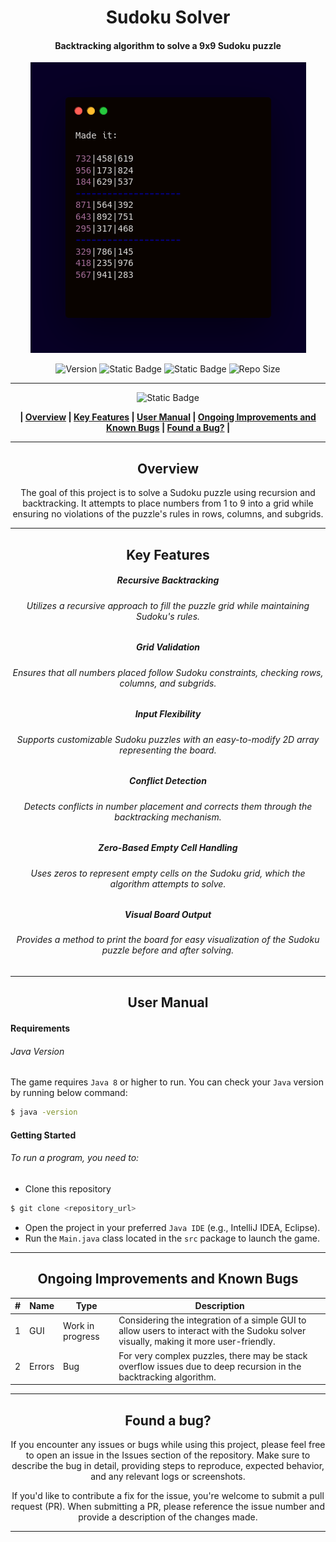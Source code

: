 <div align="center">

# Sudoku Solver
#### Backtracking algorithm to solve a 9x9 Sudoku puzzle


![Preview](/Images/sudoku.png)

![Version](https://img.shields.io/badge/version-1.0-blue?style=for-the-badge&labelColor=black) ![Static Badge](https://img.shields.io/badge/8-blue?style=for-the-badge&label=JAVA&labelColor=black ) ![Static Badge](https://img.shields.io/badge/windows%20%7C%20macOs%20%7C%20linux-blue?style=for-the-badge&label=platform&labelColor=black) ![Repo Size](https://img.shields.io/github/repo-size/your-username/your-repo-name?style=for-the-badge&labelColor=black)










------------


![Static Badge](https://img.shields.io/badge/Table%20%20%20%20%20%20%20%20%20%20%20of%20%20%20%20%20%20%20%20%20%20Contents-blue?style=for-the-badge&logoColor=darkviolet)

**| [Overview](#overview) | [Key Features](#key-features) | [User Manual](#user-manual) | [Ongoing Improvements and Known Bugs](#ongoing-improvements-and-known-bugs) | [Found a Bug?](#found-a-bug) |**





------------



## Overview
The goal of this project is to solve a Sudoku puzzle using recursion and backtracking. It attempts to place numbers from 1 to 9 into a grid while ensuring no violations of the puzzle's rules in rows, columns, and subgrids.


------------



## Key Features
##### Recursive Backtracking
###### Utilizes a recursive approach to fill the puzzle grid while maintaining Sudoku's rules.
##### Grid Validation
###### Ensures that all numbers placed follow Sudoku constraints, checking rows, columns, and subgrids.
##### Input Flexibility
###### Supports customizable Sudoku puzzles with an easy-to-modify 2D array representing the board.
##### Conflict Detection
###### Detects conflicts in number placement and corrects them through the backtracking mechanism.
##### Zero-Based Empty Cell Handling
###### Uses zeros to represent empty cells on the Sudoku grid, which the algorithm attempts to solve.
##### Visual Board Output
###### Provides a method to print the board for easy visualization of the Sudoku puzzle before and after solving.


------------



## User Manual
</div>

####  Requirements
###### Java Version
The game requires `Java 8` or higher to run. You can check your `Java` version by running below command:
```bash
$ java -version
```

#### Getting Started
###### To run a program, you need to:
- Clone this repository
 ```bash
$ git clone <repository_url>
```
- Open the project in your preferred `Java IDE` (e.g., IntelliJ IDEA, Eclipse).
- Run the `Main.java` class located in the `src` package to launch the game.


------------
<div align="center">


## Ongoing Improvements and Known Bugs

| # | Name   | Type             | Description                                                                                                                           |
|---|--------|------------------|---------------------------------------------------------------------------------------------------------------------------------------|
| 1 | GUI    | Work in progress | Considering the integration of a simple GUI to allow users to interact with the Sudoku solver visually, making it more user-friendly. |
| 2 | Errors | Bug              | For very complex puzzles, there may be stack overflow issues due to deep recursion in the backtracking algorithm.                     |






------------

## Found a bug?

If you encounter any issues or bugs while using this project, please feel free to open an issue in the Issues section of the repository. Make sure to describe the bug in detail, providing steps to reproduce, expected behavior, and any relevant logs or screenshots.

If you'd like to contribute a fix for the issue, you're welcome to submit a pull request (PR). When submitting a PR, please reference the issue number and provide a description of the changes made.


------------
</div>



